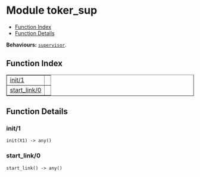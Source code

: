 

# Module toker_sup #
* [Function Index](#index)
* [Function Details](#functions)

__Behaviours:__ [`supervisor`](supervisor.md).
<a name="index"></a>

## Function Index ##


<table width="100%" border="1" cellspacing="0" cellpadding="2" summary="function index"><tr><td valign="top"><a href="#init-1">init/1</a></td><td></td></tr><tr><td valign="top"><a href="#start_link-0">start_link/0</a></td><td></td></tr></table>


<a name="functions"></a>

## Function Details ##

<a name="init-1"></a>

### init/1 ###

`init(X1) -> any()`


<a name="start_link-0"></a>

### start_link/0 ###

`start_link() -> any()`



